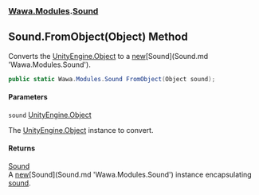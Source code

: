 ### [Wawa.Modules](Wawa.Modules.md 'Wawa.Modules').[Sound](Sound.md 'Wawa.Modules.Sound')

## Sound.FromObject(Object) Method

Converts the [UnityEngine.Object](https://docs.microsoft.com/en-us/dotnet/api/UnityEngine.Object 'UnityEngine.Object') to a [new](https://docs.microsoft.com/en-us/dotnet/csharp/language-reference/keywords/new 'https://docs.microsoft.com/en-us/dotnet/csharp/language-reference/keywords/new')[Sound](Sound.md 'Wawa.Modules.Sound').

```csharp
public static Wawa.Modules.Sound FromObject(Object sound);
```
#### Parameters

<a name='Wawa.Modules.Sound.FromObject(Object).sound'></a>

`sound` [UnityEngine.Object](https://docs.microsoft.com/en-us/dotnet/api/UnityEngine.Object 'UnityEngine.Object')

The [UnityEngine.Object](https://docs.microsoft.com/en-us/dotnet/api/UnityEngine.Object 'UnityEngine.Object') instance to convert.

#### Returns
[Sound](Sound.md 'Wawa.Modules.Sound')  
A [new](https://docs.microsoft.com/en-us/dotnet/csharp/language-reference/keywords/new 'https://docs.microsoft.com/en-us/dotnet/csharp/language-reference/keywords/new')[Sound](Sound.md 'Wawa.Modules.Sound') instance encapsulating [sound](Sound.FromObject(Object).md#Wawa.Modules.Sound.FromObject(Object).sound 'Wawa.Modules.Sound.FromObject(Object).sound').